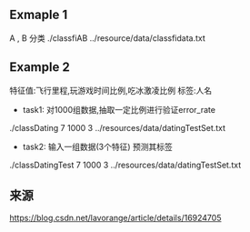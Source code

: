 ## Exmaple 1
A , B 分类
./classfiAB ../resource/data/classfidata.txt
## Example 2
特征值:飞行里程,玩游戏时间比例,吃冰激凌比例
标签:人名 
- task1:
对1000组数据,抽取一定比例进行验证error_rate

 ./classDating 7 1000 3 ../resources/data/datingTestSet.txt
- task2:
输入一组数据(3个特征)
预测其标签

./classDatingTest 7 1000 3 ../resources/data/datingTestSet.txt 

## 来源
https://blog.csdn.net/lavorange/article/details/16924705
